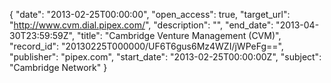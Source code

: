{
  "date": "2013-02-25T00:00:00", 
  "open_access": true, 
  "target_url": "http://www.cvm.dial.pipex.com/", 
  "description": "", 
  "end_date": "2013-04-30T23:59:59Z", 
  "title": "Cambridge Venture Management (CVM)", 
  "record_id": "20130225T000000/UF6T6gus6Mz4WZI/jWPeFg==", 
  "publisher": "pipex.com", 
  "start_date": "2013-02-25T00:00:00Z", 
  "subject": "Cambridge Network"
}

